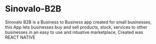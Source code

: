 # Sinovalo-B2B

Sinovalo B2B is a Business to Business app created for small businesses, this App lets businesses buy and sell products, stock, services to other businesses in an easy to use and intuative marketplace, Created was REACT NATIVE
